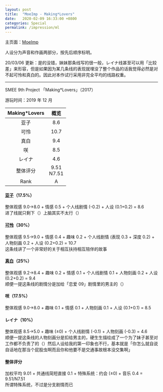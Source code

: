 ```yaml
---
layout: post
title:  "MoeImp - Making*Lovers"
date:   2020-02-09 16:33:00 +0800
categories: Special
permalink: /impression/ml
---
```


主页面：[MoeImp](http://yoro.xyz/impression)

人设分为声音和作画两部分，按先后顺序标明。

20/03/06 更新：是的没错，妹妹那条线写的很一般，レイナ线甚至可以用「比较差」来形容，但是如果因为某几条线的表现就埋没了整个作品的话我觉得必然是对不起可怜和真白的。因此对本作试行采用非完全平均的线路权重。

---

SMEE 9th Project 「Making\*Lovers」（2017）

游玩时间：2019 年 12 月

| Making\*Lovers | 概览 |
| :---------------: |:---: |
| 亚子 | 8.6 |
| 可怜 | 10.7 |
| 真白 |9.4 |
| 咲   | 8.5 |
| レイナ | 4.6 |
| 整体评分 |9.51<br />N7.51|
| Rank |A|

#### [亚子](http://yoro.xyz/kawaiigirls/2019/12/12/ml-ako-mashiro.html)（17.5%）

整体观感 9.0→8.0 + 情感 0.5 + 个人线剧情 (-0.2) + 人设 (0.1+0.2) = 8.6<br />
进了线就只剩下（）上脑其实不太行（）

#### [可怜](http://yoro.xyz/kawaiigirls/2019/12/08/ml-karen.html)（30%）

整体观感 9.5→9.0 + 情感 0.4 + 趣味 0.2 + 个人线剧情 (表现 0.3 + 深度 0.2) + 人物刻画 0.2 + 人设 (0.2+0.2) = 10.7<br />
这条线讲了一个非常好的关于相互扶持相互陪伴的故事

#### [真白](http://yoro.xyz/kawaiigirls/2019/12/12/ml-ako-mashiro.html)（25%）

整体观感 9.2→8.4 + 趣味 0.2 + 情感 0.1 + 个人线剧情 0.1 + 人物刻画 0.2 + 人设 (0.2+0.2) = 9.4<br />
顺便一提这条线的剧情分是加给「恋爱 09」剧情里的男主的（）

#### 咲（17.5%）

整体观感 9.0→8.0 + 趣味 0.1 + 情感 0.1 + 人物刻画 0.1 + 人设 (0.1+0.1) = 8.5

#### レイナ（10%）

整体观感 8.5→5.0 + 趣味 (±0) + 个人线剧情 (-0.1) + 人物刻画 (-0.3) = 4.6<br />
顺便一提这条线的人物刻画分是扣给男主的，硬生生描绘成了一个为了妹子甚至对工作都不负责了的（）然后人设给我的第一印象也不行，基本就是「你怎么就自说自话地在那当个屁股虫啊而且你和他要不是交通事故根本没交集啊」

#### 整体评分

加权平均 9.01 + 共通线简短直接 0.1 + 特殊系统：约会 (±0) + 音乐 0.4 = 9.51/N7.51<br />
所谓特殊系统，不过是分支剧情而已
